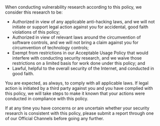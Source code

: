 When conducting vulnerability research according to this policy, we consider this research to be:

- Authorized in view of any applicable anti-hacking laws, and we will not initiate or support legal action against you for accidental, good faith violations of this policy;
- Authorized in view of relevant laws around the circumvention of software controls, and we will not bring a claim against you for circumvention of technology controls;
- Exempt from restrictions in our Acceptable Usage Policy that would interfere with conducting security research, and we waive those restrictions on a limited basis for work done under this policy; and
- Lawful, helpful to the overall security of the Internet, and conducted in good faith.

You are expected, as always, to comply with all applicable laws. If legal action is initiated by a third party against you and you have complied with this policy, we will take steps to make it known that your actions were conducted in compliance with this policy. 

If at any time you have concerns or are uncertain whether your security research is consistent with this policy, please submit a report through one of our Official Channels before going any further.
